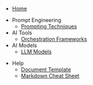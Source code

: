 * [Home](/)
- Prompt Engineering 
    - [Prompting Techniques](documents/prompting-techniques.md)
- AI Tools
    - [Orchestration Frameworks](documents/orchestration-frameworks.md)
- AI Models
    - [LLM Models](documents/LLM-models.md)
<!-- Leave the Help section the last one  -->
- Help 
  - [Document Template](templates/research-document-template.md)
  - [Markdown Cheat Sheet](templates/markdown-cheat-sheet.md)